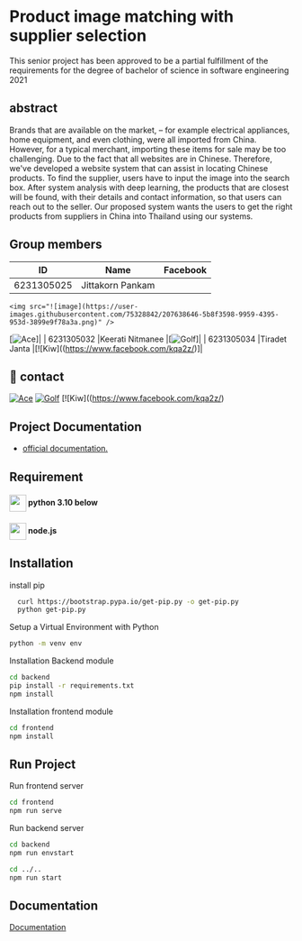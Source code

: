 
# Product image matching with supplier selection

This senior project has been approved to be a partial fulfillment of the requirements for the degree of bachelor of science in software engineering 2021


## abstract

Brands that are available on the market, – for example electrical appliances, home equipment, and even clothing, were all imported from China. However, for a typical merchant, importing these items for sale may be too challenging. Due to the fact that all websites are in Chinese. Therefore, we've developed a website system that can assist in locating Chinese products. To find the supplier, users have to input the image into the search box. After system analysis with deep learning, the products that are closest will be found, with their details and contact information, so that users can reach out to the seller. Our proposed system wants the users to get the right products from suppliers in China into Thailand using our systems.


## Group members

| ID           | Name                                                              | Facebook          | 
| ----------------- | ------------------------------------------------------------------ | ----------------- |
| 6231305025 |Jittakorn Pankam|  <a href="https://www.facebook.com/bnm3223">
    <img src="![image](https://user-images.githubusercontent.com/75328842/207638646-5b8f3598-9959-4395-953d-3899e9f78a3a.png)" />
  </a>
  
  [![Ace](https://www.facebook.com/bnm3223)]|
| 6231305032 |Keerati Nitmanee |[![Golf](https://www.facebook.com/PaperGuyz)]|
| 6231305034 |Tiradet Janta  |[![Kiw]((https://www.facebook.com/kqa2z/)]|

## 🔗 contact
[![Ace](https://img.shields.io/badge/my_portfolio-000?style=for-the-badge&logo=ko-fi&logoColor=white)](https://katherineoelsner.com/)
[![Golf](https://img.shields.io/badge/linkedin-0A66C2?style=for-the-badge&logo=linkedin&logoColor=white)](https://www.linkedin.com/)
[![Kiw]((https://www.facebook.com/kqa2z/)




## Project Documentation

 - [official documentation.](https://docs.google.com/document/d/1MwNGqwwBlN1xxcYk57tJ93b_uw8TtVh3kX1wbIrhtA4/edit?usp=sharing)



## Requirement
<h4><img align="center" height="30"  src="https://skillicons.dev/icons?i=python" > python 3.10 below</h3>
<h4><img align="center" height="30"  src="https://skillicons.dev/icons?i=nodejs"  >  node.js </h3>






## Installation
install pip 
```bash
  curl https://bootstrap.pypa.io/get-pip.py -o get-pip.py
  python get-pip.py
```

Setup a  Virtual Environment with Python

```bash
python -m venv env
```

Installation Backend module
```bash
cd backend
pip install -r requirements.txt 
npm install
```
Installation frontend module
```bash
cd frontend   
npm install
```   
## Run Project


Run frontend server

```bash
cd frontend   
npm run serve
```
Run backend server

```bash
cd backend
npm run envstart  

cd ../..
npm run start

```
## Documentation

[Documentation](https://linktodocumentation)

